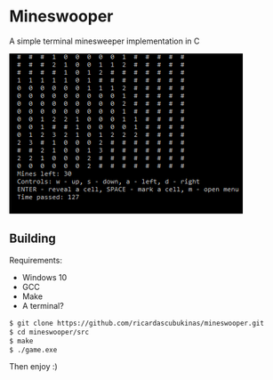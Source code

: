 # Mineswooper
A simple terminal minesweeper implementation in C

![Gameplay](img/example-game.png)

## Building

Requirements:
- Windows 10
- GCC
- Make
- A terminal?

```
$ git clone	https://github.com/ricardascubukinas/mineswooper.git
$ cd mineswooper/src
$ make
$ ./game.exe
```

Then enjoy :)
